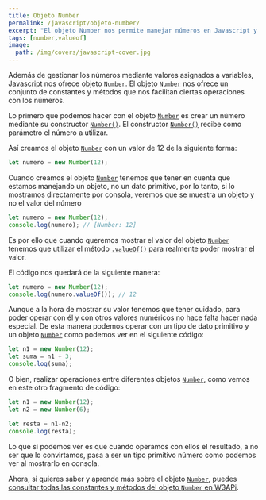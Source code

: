 ```yaml
---
title: Objeto Number
permalink: /javascript/objeto-number/
excerpt: "El objeto Number nos permite manejar números en Javascript y poder realizar operaciones de validación y conversión sobre ellos."
tags: [number,valueof]
image:
  path: /img/covers/javascript-cover.jpg
---
```


Además de gestionar los números mediante valores asignados a variables, [Javascript](https://www.manualweb.net/javascript/) nos ofrece objeto [`Number`](https://www.w3api.com/Javascript/Number/). El objeto [`Number`](https://www.w3api.com/Javascript/Number/) nos ofrece un conjunto de constantes y métodos que nos facilitan ciertas operaciones con los números.


Lo primero que podemos hacer con el objeto [`Number`](https://www.w3api.com/Javascript/Number/) es crear un número mediante su constructor [`Number()`](https://www.w3api.com/Javascript/Number/Number/). El constructor [`Number()`](https://www.w3api.com/Javascript/Number/Number/) recibe como parámetro el número a utilizar.


Así creamos el objeto [`Number`](https://www.w3api.com/Javascript/Number/) con un valor de 12 de la siguiente forma:


```javascript
let numero = new Number(12);
```


Cuando creamos el objeto [`Number`](https://www.w3api.com/Javascript/Number/) tenemos que tener en cuenta que estamos manejando un objeto, no un dato primitivo, por lo tanto, si lo mostramos directamente por consola, veremos que se muestra un objeto y no el valor del número


```javascript
let numero = new Number(12);
console.log(numero); // [Number: 12]
```


Es por ello que cuando queremos mostrar el valor del objeto [`Number`](https://www.w3api.com/Javascript/Number/) tenemos que utilizar el método [`.valueOf()`](https://www.w3api.com/Javascript/Number/valueOf) para realmente poder mostrar el valor. 


El código nos quedará de la siguiente manera:


```javascript
let numero = new Number(12);
console.log(numero.valueOf()); // 12
```


Aunque a la hora de mostrar su valor tenemos que tener cuidado, para poder operar con él y con otros valores numéricos no hace falta hacer nada especial. De esta manera podemos operar con un tipo de dato primitivo y un objeto [`Number`](https://www.w3api.com/Javascript/Number/)  como podemos ver en el siguiente código:


```javascript
let n1 = new Number(12);
let suma = n1 + 3;
console.log(suma);
```


O bien, realizar operaciones entre diferentes objetos [`Number`](https://www.w3api.com/Javascript/Number/), como vemos en este otro fragmento de código:


```javascript
let n1 = new Number(12);
let n2 = new Number(6);

let resta = n1-n2;
console.log(resta);
```


Lo que sí podemos ver es que cuando operamos con ellos el resultado, a no ser que lo convirtamos, pasa a ser un tipo primitivo número como podemos ver al mostrarlo en consola.


Ahora, si quieres saber y aprende más sobre el objeto [`Number`](https://www.w3api.com/Javascript/Number/), puedes [consultar todas las constantes y métodos del objeto ](http://www.w3api.com/Javascript/Number/)[`Number`](http://www.w3api.com/Javascript/Number/)[ en W3APi](http://www.w3api.com/Javascript/Number/).


